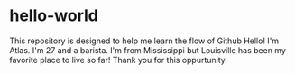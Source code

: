 # hello-world
This repository is designed to help me learn the flow of Github
Hello! I'm Atlas. I'm 27 and a barista. I'm from Mississippi but Louisville has been my favorite place to live so far! Thank you for this oppurtunity.
